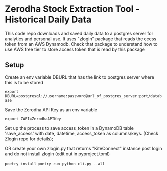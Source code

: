# Zerodha Stock Extraction Tool - Historical Daily Data

This code repo downloads and saved daily data to a postgres server for analytics and personal use.
It uses "zlogin" package that reads the ccess token from an AWS Dynamodb. Check that package to understand how to use AWS free tier to store access token that is read by this package

## Setup

Create an env variable DBURL that has the link to postgres server where this is to be stored

`export DBURL=postgresql://username:password@url_of_postgres_server:port/database`

Save the Zerodha API Key as an env variable

`export ZAPI=ZerodhaAPIKey`

Set up the process to save access_token in a DynamoDB table 'save_access' with date, datetime, access_token as columns/keys. (Check Zlogin repo for details);

OR create your own zlogin.py that returns "KiteConnect" instance post login and do not install zlogin (edit out in pyproject.toml)

`poetry install`
`poetry run python cli.py --all`